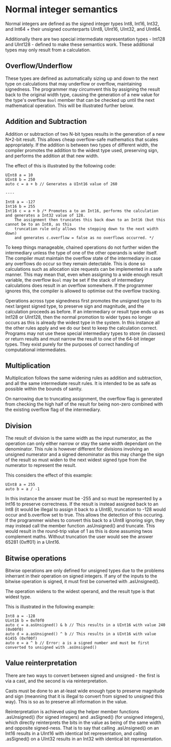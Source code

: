 # Normal integer semantics

Normal integers are defined as the signed integer types Int8, Int16, Int32, and Int64 + their unsigned counterparts UInt8, UInt16, UInt32, and UInt64.

Additionally there are two special intermediate representation types - Int128 and UInt128 - defined to make these semantics work. These additional types may only result from a calculation.

## Overflow/Underflow

These types are defined as automatically sizing up and down to the next type on calculations that may underflow or overflow, maintaining signedness.
The programmer may circumvent this by assigning the result back to the original width type, causing the generation of a new value for the type's
overflow `Bool` member that can be checked up until the next mathematical operation. This will be illustrated further below.

## Addition and Subtraction

Addition or subtraction of two N-bit types results in the generation of a new N*2-bit result.
This allows cheap overflow-safe mathematics that scales appropriately.
If the addition is between two types of different width, the compiler promotes the addition to the widest type used,
preserving sign, and performs the addition at that new width.

The effect of this is illustrated by the following code:

```mangrove
UInt8 a = 10
UInt8 b = 250
auto c = a + b // Generates a UInt16 value of 260

----

Int8 a = -127
Int16 b = 255
Int16 c = a + b /* Promotes a to an Int16, performs the calculation and generates a Int32 value of 128.
    The assignment then truncates this back down to an Int16 (but this cannot be to an Int8, as this
    truncation rule only allows the stepping down to the next width down)
    and generates c.overflow = false as no overflows occurred. */
```

To keep things manageable, chained operations do not further widen the intermediary unless the type of one of the
other operands is wider itself. The compiler must maintain the overflow state of the intermediary in case any overflows
do occur so they remain detectable. This is done so calculations such as allocation size requests can be implemented
in a safe manner. This may mean that, even when assigning to a wide enough result variable, the overflow `Bool` may
be set if the stack of intermediary calculations does result in an overflow somewhere.
If the programmer ignores this, the compiler is allowed to optimise out the overflow tracking.

Operations across type signedness first promotes the unsigned type to its next largest signed type, to preserve sign
and magnitude, and the calculation proceeds as before. If an intermediary or result type ends up as Int128 or UInt128,
then the normal promotion to wider types no longer occurs as this is already the widest type in the system. In this
instance all the other rules apply and we do our best to keep the calculation correct. Programs may not use these
special intermediary types to store (in classes) or return results and must narrow the result to one of the 64-bit
integer types. They exist purely for the purposes of correct handling of computational intermediates.

## Multiplication

Multiplication follows the same widening rules as addition and subtraction, and all the same intermediate result rules.
It is intended to be as safe as possible within the bounds of sanity.

On narrowing due to truncating assignment, the overflow flag is generated from checking the high half of the
result for being non-zero combined with the existing overflow flag of the intermediary.

## Division

The result of division is the same width as the input numerator, as the operation can only either narrow or stay
the same width dependant on the denominator. This rule is however different for divisions involving an unsigned
numerator and a signed denominator as this may change the sign of the result so must widen to the next widest
signed type from the numerator to represent the result.

This considers the effect of this example:

```mangrove
UInt8 a = 255
auto b = a / -1
```

In this instance the answer must be -255 and so must be represented by a Int16 to preserve correctness. If the
result is instead assigned back to an Int8 (it would be illegal to assign it back to a UInt8), truncation to -128 would
occur and b.overflow set to true. This allows the detection of this occuring. If the programmer wishes to convert
this back to a UInt8 ignoring sign, they may instead call the member function .asUnsigned() and truncate. This would
result in the round-trip value of 1 as this is done assuming twos complement maths. Without truncation the user would
see the answer 65281 (0xff01) in a UInt16.

## Bitwise operations

Bitwise operations are only defined for unsigned types due to the problems inherrant in their operation on signed
integers. If any of the inputs to the bitwise operation is signed, it must first be converted with .asUnsigned().

The operation widens to the widest operand, and the result type is that widest type.

This is illustrated in the following example:

```mangrove
Int8 a = -128
Uint16 b = 0xf0f0
auto c = a.asUnsigned() & b // This results in a UInt16 with value 240 (0x00f0)
auto d = a.asUnsigned() ^ b // This results in a UInt16 with value 61455 (0xf00f)
auto e = a ^ b // Error: a is a signed number and must be first converted to unsigned with .asUnsigned()
```

## Value reinterpretation

There are two ways to convert between signed and unsigned - the first is via a cast, and the second is via
reinterpretation.

Casts must be done to an at-least wide enough type to preserve magnitude and sign (meanning that it is illegal
to convert from signed to unsigned this way). This is so as to preserve all information in the value.

Reinterpretation is achieved using the helper member functions .asUnsigned() (for signed integers) and .asSigned()
(for unsigned integers), which directly reinterprets the bits in the value as being of the same width and opposite
signed-ness. That is to say that calling .asUnsigned() on an Int16 results in a UInt16 with identical bit representation,
and calling .asSigned() on a UInt32 results in an Int32 with identical bit representation.
